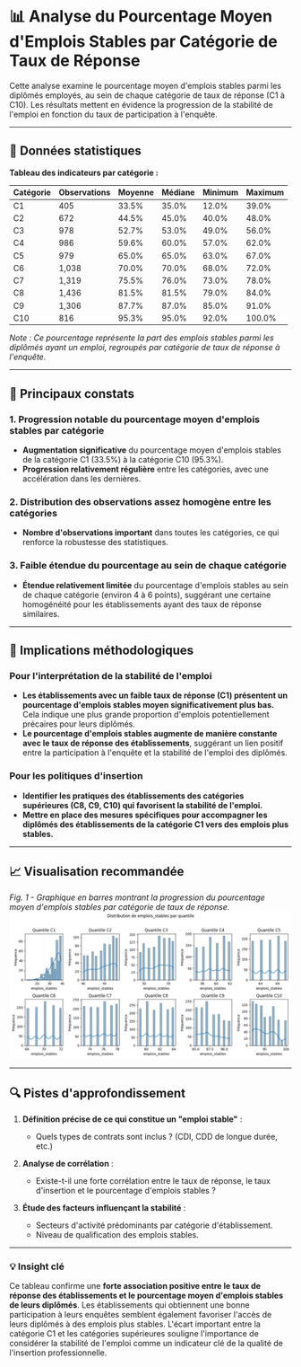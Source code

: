 # 📊 Analyse du Pourcentage Moyen d'Emplois Stables par Catégorie de Taux de Réponse

Cette analyse examine le pourcentage moyen d'emplois stables parmi les diplômés employés, au sein de chaque catégorie de taux de réponse (C1 à C10). Les résultats mettent en évidence la progression de la stabilité de l'emploi en fonction du taux de participation à l'enquête.

-----

## 🔢 Données statistiques

**Tableau des indicateurs par catégorie :**

| Catégorie | Observations | Moyenne | Médiane | Minimum | Maximum |
|-----------|--------------|---------|---------|---------|---------|
| C1        | 405          | 33.5%   | 35.0%   | 12.0%   | 39.0%   |
| C2        | 672          | 44.5%   | 45.0%   | 40.0%   | 48.0%   |
| C3        | 978          | 52.7%   | 53.0%   | 49.0%   | 56.0%   |
| C4        | 986          | 59.6%   | 60.0%   | 57.0%   | 62.0%   |
| C5        | 979          | 65.0%   | 65.0%   | 63.0%   | 67.0%   |
| C6        | 1,038        | 70.0%   | 70.0%   | 68.0%   | 72.0%   |
| C7        | 1,319        | 75.5%   | 76.0%   | 73.0%   | 78.0%   |
| C8        | 1,436        | 81.5%   | 81.5%   | 79.0%   | 84.0%   |
| C9        | 1,306        | 87.7%   | 87.0%   | 85.0%   | 91.0%   |
| C10       | 816          | 95.3%   | 95.0%   | 92.0%   | 100.0%  |

*Note : Ce pourcentage représente la part des emplois stables parmi les diplômés ayant un emploi, regroupés par catégorie de taux de réponse à l'enquête.*

-----

## 🎯 Principaux constats

### 1\. Progression notable du pourcentage moyen d'emplois stables par catégorie

  - **Augmentation significative** du pourcentage moyen d'emplois stables de la catégorie C1 (33.5%) à la catégorie C10 (95.3%).
  - **Progression relativement régulière** entre les catégories, avec une accélération dans les dernières.

### 2\. Distribution des observations assez homogène entre les catégories

  - **Nombre d'observations important** dans toutes les catégories, ce qui renforce la robustesse des statistiques.

### 3\. Faible étendue du pourcentage au sein de chaque catégorie

  - **Étendue relativement limitée** du pourcentage d'emplois stables au sein de chaque catégorie (environ 4 à 6 points), suggérant une certaine homogénéité pour les établissements ayant des taux de réponse similaires.

-----

## 🏫 Implications méthodologiques

### Pour l'interprétation de la stabilité de l'emploi

  - **Les établissements avec un faible taux de réponse (C1) présentent un pourcentage d'emplois stables moyen significativement plus bas.** Cela indique une plus grande proportion d'emplois potentiellement précaires pour leurs diplômés.
  - **Le pourcentage d'emplois stables augmente de manière constante avec le taux de réponse des établissements**, suggérant un lien positif entre la participation à l'enquête et la stabilité de l'emploi des diplômés.

### Pour les politiques d'insertion

  - **Identifier les pratiques des établissements des catégories supérieures (C8, C9, C10) qui favorisent la stabilité de l'emploi.**
  - **Mettre en place des mesures spécifiques pour accompagner les diplômés des établissements de la catégorie C1 vers des emplois plus stables.**

-----

## 📈 Visualisation recommandée

*Fig. 1 - Graphique en barres montrant la progression du pourcentage moyen d'emplois stables par catégorie de taux de réponse.*
![Distribution des taux d'emplois stables](../Images/Emplois_stables.png) 

-----

## 🔍 Pistes d'approfondissement

1.  **Définition précise de ce qui constitue un "emploi stable"** :

      - Quels types de contrats sont inclus ? (CDI, CDD de longue durée, etc.)

2.  **Analyse de corrélation** :

      - Existe-t-il une forte corrélation entre le taux de réponse, le taux d'insertion et le pourcentage d'emplois stables ?

3.  **Étude des facteurs influençant la stabilité** :

      - Secteurs d'activité prédominants par catégorie d'établissement.
      - Niveau de qualification des emplois stables.

-----

### 💡 Insight clé

Ce tableau confirme une **forte association positive entre le taux de réponse des établissements et le pourcentage moyen d'emplois stables de leurs diplômés**. Les établissements qui obtiennent une bonne participation à leurs enquêtes semblent également favoriser l'accès de leurs diplômés à des emplois plus stables. L'écart important entre la catégorie C1 et les catégories supérieures souligne l'importance de considérer la stabilité de l'emploi comme un indicateur clé de la qualité de l'insertion professionnelle.
